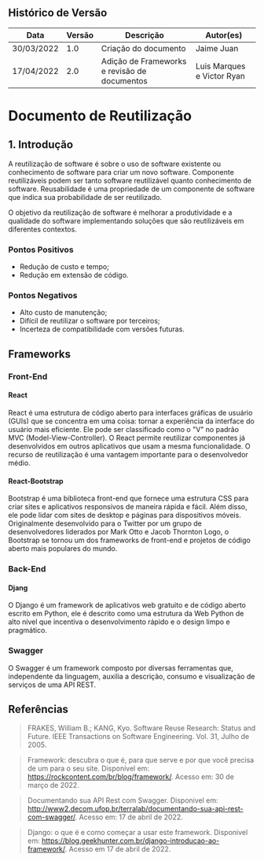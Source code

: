 ## Histórico de Versão

| Data       | Versão | Descrição                                    | Autor(es)                  |
| ---------- | ------ | -------------------------------------------- | -------------------------- |
| 30/03/2022 | 1.0    | Criação do documento                         | Jaime Juan                 |
| 17/04/2022 | 2.0    | Adição de Frameworks e revisão de documentos | Luis Marques e Victor Ryan |

# Documento de Reutilização

## 1. Introdução

A reutilização de software é sobre o uso de software existente ou conhecimento de software para criar um novo software. Componente reutilizáveis podem ser tanto software reutilizável quanto conhecimento de software. Reusabilidade é uma propriedade de um componente de software que indica sua probabilidade de ser reutilizado.

O objetivo da reutilização de software é melhorar a produtividade e a qualidade do software implementando soluções que são reutilizáveis ​​em diferentes contextos.

### Pontos Positivos

-   Redução de custo e tempo;
-   Redução em extensão de código.

### Pontos Negativos

-   Alto custo de manutenção;
-   Difícil de reutilizar o software por terceiros;
-   Incerteza de compatibilidade com versões futuras.

## Frameworks

### Front-End

#### React

React é uma estrutura de código aberto para interfaces gráficas de usuário (GUIs) que se concentra em uma coisa: tornar a experiência da interface do usuário mais eficiente. Ele pode ser classificado como o "V" no padrão MVC (Model-View-Controller). O React permite reutilizar componentes já desenvolvidos em outros aplicativos que usam a mesma funcionalidade. O recurso de reutilização é uma vantagem importante para o desenvolvedor médio.

#### React-Bootstrap

Bootstrap é uma biblioteca front-end que fornece uma estrutura CSS para criar sites e aplicativos responsivos de maneira rápida e fácil. Além disso, ele pode lidar com sites de desktop e páginas para dispositivos móveis. Originalmente desenvolvido para o Twitter por um grupo de desenvolvedores liderados por Mark Otto e Jacob Thornton Logo, o Bootstrap se tornou um dos frameworks de front-end e projetos de código aberto mais populares do mundo.

### Back-End

#### Djang

O Django é um framework de aplicativos web gratuito e de código aberto escrito em Python, ele é descrito como uma estrutura da Web Python de alto nível que incentiva o desenvolvimento rápido e o design limpo e pragmático.

### Swagger

O Swagger é um framework composto por diversas ferramentas que, independente da linguagem, auxilia a descrição, consumo e visualização de serviços de uma API REST.

## Referências

> FRAKES, William B.; KANG, Kyo. Software Reuse Research: Status and Future. IEEE Transactions on Software Engineering. Vol. 31, Julho de 2005.

> Framework: descubra o que é, para que serve e por que você precisa de um para o seu site. Disponível em: <https://rockcontent.com/br/blog/framework/>. Acesso em: 30 de março de 2022.

> Documentando sua API Rest com Swagger. Disponivel em: <http://www2.decom.ufop.br/terralab/documentando-sua-api-rest-com-swagger/>. Acesso em: 17 de abril de 2022.

> Django: o que é e como começar a usar este framework. Disponivel em: <https://blog.geekhunter.com.br/django-introducao-ao-framework/>. Acesso em 17 de abril de 2022.
